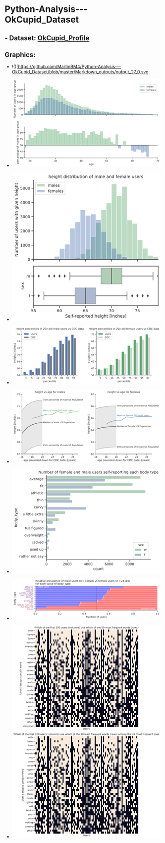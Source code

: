 # Python-Analysis---OkCupid_Dataset

## - Dataset: [OkCupid_Profile](https://github.com/rudeboybert/JSE_OkCupid)

## Graphics:
- !()[https://github.com/MartinBM4/Python-Analysis---OkCupid_Dataset/blob/master/Markdown_outputs/output_27_0.svg

- ![](https://github.com/MartinBM4/Python-Analysis---OkCupid_Dataset/blob/master/Markdown_outputs/output_31_0.svg)

- ![](https://github.com/MartinBM4/Python-Analysis---OkCupid_Dataset/blob/master/Markdown_outputs/output_35_0.svg)

- ![](https://github.com/MartinBM4/Python-Analysis---OkCupid_Dataset/blob/master/Markdown_outputs/output_51_0.svg)

- ![](https://github.com/MartinBM4/Python-Analysis---OkCupid_Dataset/blob/master/Markdown_outputs/output_57_0.svg)

- ![](https://github.com/MartinBM4/Python-Analysis---OkCupid_Dataset/blob/master/Markdown_outputs/output_59_0.svg)

- ![](https://github.com/MartinBM4/Python-Analysis---OkCupid_Dataset/blob/master/Markdown_outputs/output_61_0.svg)

- ![](https://github.com/MartinBM4/Python-Analysis---OkCupid_Dataset/blob/master/Markdown_outputs/output_70_0.svg)
